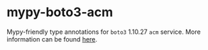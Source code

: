 # mypy-boto3-acm

Mypy-friendly type annotations for `boto3` 1.10.27 `acm` service.
More information can be found [here](https://github.com/vemel/mypy_boto3).
